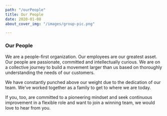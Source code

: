 ```yaml
---
path: "/ourPeople"
title: Our People
date: 2020-01-08
about_cover_img: "/images/group-pic.png"

---
```

### Our People

We are a people-first organization. Our employees are our greatest asset. Our people are passionate, committed and intellectually curious. We are on a collective journey to build a movement larger than us based on thoroughly understanding the needs of our customers.

We have constantly punched above our weight due to the dedication of our team. We've worked together as a family to get to where we are today.

If you, too, are committed to a pioneering mindset and seek continuous improvement in a flexible role  and want to join a winning team, we would love to hear from you.